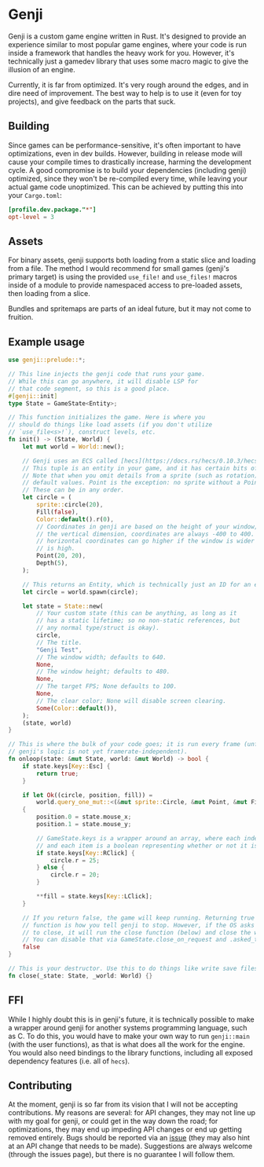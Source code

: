 # Genji

Genji is a custom game engine written in Rust. It's designed to provide an experience similar to most popular game engines, where your code is run inside a framework that handles the heavy work for you. However, it's technically just a gamedev library that uses some macro magic to give the illusion of an engine.

Currently, it is far from optimized. It's very rough around the edges, and in dire need of improvement. The best way to help is to use it (even for toy projects), and give feedback on the parts that suck.

## Building

Since games can be performance-sensitive, it's often important to have optimizations, even in dev builds. However, building in release mode will cause your compile times to drastically increase, harming the development cycle. A good compromise is to build your dependencies (including genji) optimized, since they won't be re-compiled every time, while leaving your actual game code unoptimized. This can be achieved by putting this into your `Cargo.toml`:

```toml
[profile.dev.package."*"]
opt-level = 3
```

## Assets

For binary assets, genji supports both loading from a static slice and loading from a file. The method I would recommend for small games (genji's primary target) is using the provided `use_file!` and `use_files!` macros inside of a module to provide namespaced access to pre-loaded assets, then loading from a slice.

Bundles and spritemaps are parts of an ideal future, but it may not come to fruition.

## Example usage

```rust
use genji::prelude::*;

// This line injects the genji code that runs your game.
// While this can go anywhere, it will disable LSP for
// that code segment, so this is a good place.
#[genji::init]
type State = GameState<Entity>;

// This function initializes the game. Here is where you
// should do things like load assets (if you don't utilize
// `use_file<s>!`), construct levels, etc.
fn init() -> (State, World) {
    let mut world = World::new();

    // Genji uses an ECS called [hecs](https://docs.rs/hecs/0.10.3/hecs/index.html).
    // This tuple is an entity in your game, and it has certain bits of functionality.
    // Note that when you omit details from a sprite (such as rotation), they use
    // default values. Point is the exception: no sprite without a Point is drawn.
    // These can be in any order.
    let circle = (
        sprite::circle(20),
        Fill(false),
        Color::default().r(0),
        // Coordinates in genji are based on the height of your window; in
        // the vertical dimension, coordinates are always -400 to 400. However,
        // horizontal coordinates can go higher if the window is wider than it
        // is high.
        Point(20, 20),
        Depth(5),
    );

    // This returns an Entity, which is technically just an ID for an entity.
    let circle = world.spawn(circle);

    let state = State::new(
        // Your custom state (this can be anything, as long as it
        // has a static lifetime; so no non-static references, but
        // any normal type/struct is okay).
        circle,
        // The title.
        "Genji Test",
        // The window width; defaults to 640.
        None,
        // The window height; defaults to 480.
        None,
        // The target FPS; None defaults to 100.
        None,
        // The clear color; None will disable screen clearing.
        Some(Color::default()),
    );
    (state, world)
}

// This is where the bulk of your code goes; it is run every frame (unfortunately,
// genji's logic is not yet framerate-independent).
fn onloop(state: &mut State, world: &mut World) -> bool {
    if state.keys[Key::Esc] {
        return true;
    }

    if let Ok((circle, position, fill)) =
        world.query_one_mut::<(&mut sprite::Circle, &mut Point, &mut Fill)>(state.state)
    {
        position.0 = state.mouse_x;
        position.1 = state.mouse_y;

        // GameState.keys is a wrapper around an array, where each index is a key
        // and each item is a boolean representing whether or not it is pressed.
        if state.keys[Key::RClick] {
            circle.r = 25;
        } else {
            circle.r = 20;
        }

        **fill = state.keys[Key::LClick];
    }

    // If you return false, the game will keep running. Returning true from this
    // function is how you tell genji to stop. However, if the OS asks the game
    // to close, it will run the close function (below) and close the window.
    // You can disable that via GameState.close_on_request and .asked_to_close.
    false
}

// This is your destructor. Use this to do things like write save files.
fn close(_state: State, _world: World) {}
```

## FFI

While I highly doubt this is in genji's future, it is technically possible to make a wrapper around genji for another systems programming language, such as C. To do this, you would have to make your own way to run `genji::main` (with the user functions), as that is what does all the work for the engine. You would also need bindings to the library functions, including all exposed dependency features (i.e. all of `hecs`).

## Contributing

At the moment, genji is so far from its vision that I will not be accepting contributions. My reasons are several: for API changes, they may not line up with my goal for genji, or could get in the way down the road; for optimizations, they may end up impeding API changes or end up getting removed entirely. Bugs should be reported via an [issue](https://github.com/kyllingene/genji) (they may also hint at an API change that needs to be made). Suggestions are always welcome (through the issues page), but there is no guarantee I will follow them.
